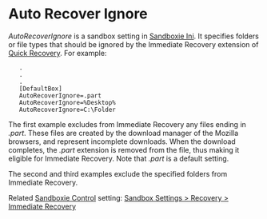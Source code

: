 # Auto Recover Ignore

_AutoRecoverIgnore_ is a sandbox setting in [Sandboxie Ini](SandboxieIni). It specifies folders or file types that should be ignored by the Immediate Recovery extension of [Quick Recovery](QuickRecovery). For example:

```
   .
   .
   .
   [DefaultBox]
   AutoRecoverIgnore=.part
   AutoRecoverIgnore=%Desktop%
   AutoRecoverIgnore=C:\Folder
```

The first example excludes from Immediate Recovery any files ending in _.part_. These files are created by the download manager of the Mozilla browsers, and represent incomplete downloads. When the download completes, the _.part_ extension is removed from the file, thus making it eligible for Immediate Recovery. Note that _.part_ is a default setting.

The second and third examples exclude the specified folders from Immediate Recovery.

Related [Sandboxie Control](SandboxieControl) setting: [Sandbox Settings > Recovery > Immediate Recovery](RecoverySettings#immediate)
